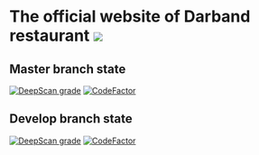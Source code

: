 # The official website of Darband restaurant ![](https://github.com/bernstein7z/darband/workflows/Build%20and%20Deploy/badge.svg)

## Master branch state
[![DeepScan grade](https://deepscan.io/api/teams/4708/projects/8363/branches/97644/badge/grade.svg)](https://deepscan.io/dashboard#view=project&tid=4708&pid=8363&bid=97644)
[![CodeFactor](https://www.codefactor.io/repository/github/bernstein7z/darband/badge)](https://www.codefactor.io/repository/github/bernstein7z/darband)

## Develop branch state
[![DeepScan grade](https://deepscan.io/api/teams/4708/projects/8363/branches/97645/badge/grade.svg)](https://deepscan.io/dashboard#view=project&tid=4708&pid=8363&bid=97645)
[![CodeFactor](https://www.codefactor.io/repository/github/bernstein7z/darband/badge/develop)](https://www.codefactor.io/repository/github/bernstein7z/darband/overview/develop)
